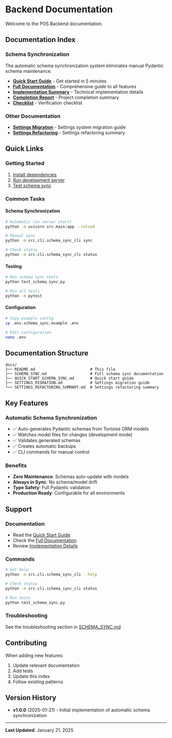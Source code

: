 # Backend Documentation

Welcome to the POS Backend documentation.

## Documentation Index

### Schema Synchronization

The automatic schema synchronization system eliminates manual Pydantic schema maintenance.

- **[Quick Start Guide](QUICK_START_SCHEMA_SYNC.md)** - Get started in 5 minutes
- **[Full Documentation](SCHEMA_SYNC.md)** - Comprehensive guide to all features
- **[Implementation Summary](../IMPLEMENTATION_SUMMARY.md)** - Technical implementation details
- **[Completion Report](../COMPLETION_REPORT.md)** - Project completion summary
- **[Checklist](../SCHEMA_SYNC_CHECKLIST.md)** - Verification checklist

### Other Documentation

- **[Settings Migration](SETTINGS_MIGRATION.md)** - Settings system migration guide
- **[Settings Refactoring](SETTINGS_REFACTORING_SUMMARY.md)** - Settings refactoring summary

## Quick Links

### Getting Started
1. [Install dependencies](../README.md#install-dependencies)
2. [Run development server](../README.md#run-development-server)
3. [Test schema sync](QUICK_START_SCHEMA_SYNC.md)

### Common Tasks

#### Schema Synchronization
```bash
# Automatic (on server start)
python -m uvicorn src.main:app --reload

# Manual sync
python -m src.cli.schema_sync_cli sync

# Check status
python -m src.cli.schema_sync_cli status
```

#### Testing
```bash
# Run schema sync tests
python test_schema_sync.py

# Run all tests
python -m pytest
```

#### Configuration
```bash
# Copy example config
cp .env.schema_sync.example .env

# Edit configuration
nano .env
```

## Documentation Structure

```
docs/
├── README.md                        # This file
├── SCHEMA_SYNC.md                   # Full schema sync documentation
├── QUICK_START_SCHEMA_SYNC.md       # Quick start guide
├── SETTINGS_MIGRATION.md            # Settings migration guide
└── SETTINGS_REFACTORING_SUMMARY.md  # Settings refactoring summary
```

## Key Features

### Automatic Schema Synchronization
- ✅ Auto-generates Pydantic schemas from Tortoise ORM models
- ✅ Watches model files for changes (development mode)
- ✅ Validates generated schemas
- ✅ Creates automatic backups
- ✅ CLI commands for manual control

### Benefits
- **Zero Maintenance**: Schemas auto-update with models
- **Always in Sync**: No schema/model drift
- **Type Safety**: Full Pydantic validation
- **Production Ready**: Configurable for all environments

## Support

### Documentation
- Read the [Quick Start Guide](QUICK_START_SCHEMA_SYNC.md)
- Check the [Full Documentation](SCHEMA_SYNC.md)
- Review [Implementation Details](../IMPLEMENTATION_SUMMARY.md)

### Commands
```bash
# Get help
python -m src.cli.schema_sync_cli --help

# Check status
python -m src.cli.schema_sync_cli status

# Run tests
python test_schema_sync.py
```

### Troubleshooting
See the troubleshooting section in [SCHEMA_SYNC.md](SCHEMA_SYNC.md#troubleshooting)

## Contributing

When adding new features:
1. Update relevant documentation
2. Add tests
3. Update this index
4. Follow existing patterns

## Version History

- **v1.0.0** (2025-01-21) - Initial implementation of automatic schema synchronization

---

**Last Updated**: January 21, 2025
